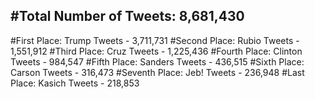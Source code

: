 #Total Number of Tweets: 8,681,430 
---
#First Place: Trump Tweets - 3,711,731
#Second Place: Rubio Tweets - 1,551,912
#Third Place: Cruz Tweets - 1,225,436
#Fourth Place: Clinton Tweets - 984,547
#Fifth Place: Sanders Tweets - 436,515
#Sixth Place: Carson Tweets - 316,473
#Seventh Place: Jeb! Tweets - 236,948
#Last Place: Kasich Tweets - 218,853
